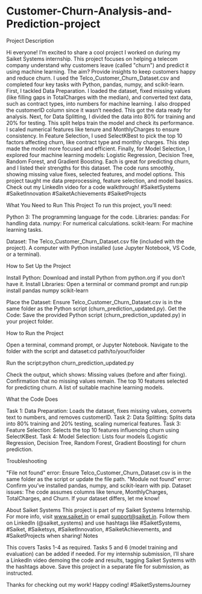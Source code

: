 # Customer-Churn-Analysis-and-Prediction-project

Project Description

Hi everyone! I’m excited to share a cool project I worked on during my Saiket Systems internship. This project focuses on helping a telecom company understand why customers leave (called "churn") and predict it using machine learning. The aim? Provide insights to keep customers happy and reduce churn. I used the Telco_Customer_Churn_Dataset.csv and completed four key tasks with Python, pandas, numpy, and scikit-learn.
First, I tackled Data Preparation. I loaded the dataset, fixed missing values (like filling gaps in TotalCharges with the median), and converted text data, such as contract types, into numbers for machine learning. I also dropped the customerID column since it wasn’t needed. This got the data ready for analysis.
Next, for Data Splitting, I divided the data into 80% for training and 20% for testing. This split helps train the model and check its performance. I scaled numerical features like tenure and MonthlyCharges to ensure consistency.
In Feature Selection, I used SelectKBest to pick the top 10 factors affecting churn, like contract type and monthly charges. This step made the model more focused and efficient.
Finally, for Model Selection, I explored four machine learning models: Logistic Regression, Decision Tree, Random Forest, and Gradient Boosting. Each is great for predicting churn, and I listed their strengths for this dataset.
The code runs smoothly, showing missing value fixes, selected features, and model options. This project taught me data preprocessing, feature selection, and model basics. Check out my LinkedIn video for a code walkthrough! #SaiketSystems #SaiketInnovation #SaiketAchievements #SaiketProjects

What You Need to Run This Project
To run this project, you’ll need:

Python 3: The programming language for the code.
Libraries:
pandas: For handling data.
numpy: For numerical calculations.
scikit-learn: For machine learning tasks.


Dataset: The Telco_Customer_Churn_Dataset.csv file (included with the project).
A computer with Python installed (use Jupyter Notebook, VS Code, or a terminal).

How to Set Up the Project

Install Python: Download and install Python from python.org if you don’t have it.
Install Libraries: Open a terminal or command prompt and run:pip install pandas numpy scikit-learn


Place the Dataset: Ensure Telco_Customer_Churn_Dataset.csv is in the same folder as the Python script (churn_prediction_updated.py).
Get the Code: Save the provided Python script (churn_prediction_updated.py) in your project folder.

How to Run the Project

Open a terminal, command prompt, or Jupyter Notebook.
Navigate to the folder with the script and dataset:cd path/to/your/folder


Run the script:python churn_prediction_updated.py


Check the output, which shows:
Missing values (before and after fixing).
Confirmation that no missing values remain.
The top 10 features selected for predicting churn.
A list of suitable machine learning models.



What the Code Does

Task 1: Data Preparation: Loads the dataset, fixes missing values, converts text to numbers, and removes customerID.
Task 2: Data Splitting: Splits data into 80% training and 20% testing, scaling numerical features.
Task 3: Feature Selection: Selects the top 10 features influencing churn using SelectKBest.
Task 4: Model Selection: Lists four models (Logistic Regression, Decision Tree, Random Forest, Gradient Boosting) for churn prediction.

Troubleshooting

"File not found" error: Ensure Telco_Customer_Churn_Dataset.csv is in the same folder as the script or update the file path.
"Module not found" error: Confirm you’ve installed pandas, numpy, and scikit-learn with pip.
Dataset issues: The code assumes columns like tenure, MonthlyCharges, TotalCharges, and Churn. If your dataset differs, let me know!

About Saiket Systems
This project is part of my Saiket Systems Internship. For more info, visit www.saiket.in or email support@saiket.in. Follow them on LinkedIn (@saiket_systems) and use hashtags like #SaiketSystems, #Saiket, #Saiketsys, #SaiketInnovation, #SaiketAchievements, and #SaiketProjects when sharing!
Notes

This covers Tasks 1-4 as required. Tasks 5 and 6 (model training and evaluation) can be added if needed.
For my internship submission, I’ll share a LinkedIn video demoing the code and results, tagging Saiket Systems with the hashtags above.
Save this project in a separate file for submission, as instructed.

Thanks for checking out my work! Happy coding! #SaiketSystemsJourney
